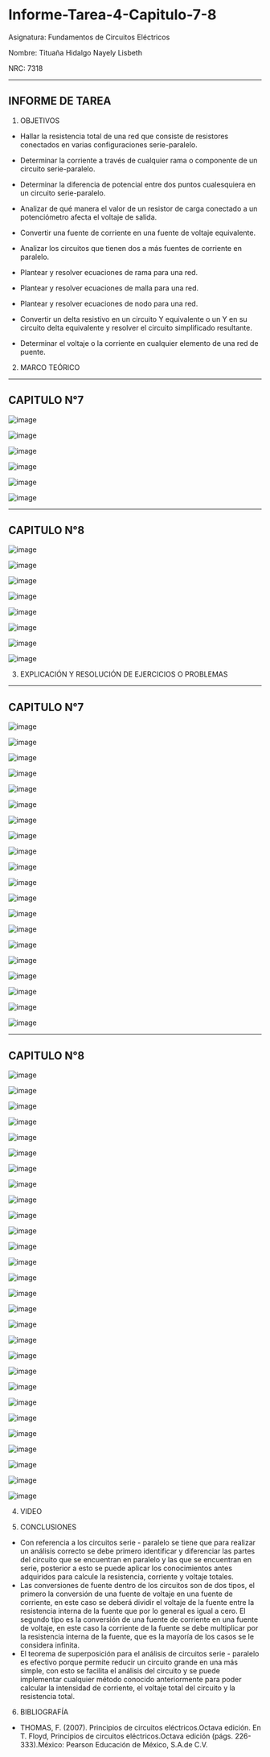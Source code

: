 # Informe-Tarea-4-Capitulo-7-8

Asignatura: Fundamentos de Circuitos Eléctricos 

Nombre: Tituaña Hidalgo Nayely Lisbeth

NRC: 7318

--------------------------------------------------------------------------
INFORME DE TAREA 
--------------------------------------------------------------------------

1. OBJETIVOS

* Hallar la resistencia total de una red que consiste de resistores conectados en varias configuraciones serie-paralelo.

* Determinar la corriente a través de cualquier rama o componente de un circuito serie-paralelo.

* Determinar la diferencia de potencial entre dos puntos cualesquiera en un circuito serie-paralelo.

* Analizar de qué manera el valor de un resistor de carga conectado a un potenciómetro afecta el voltaje de salida.

* Convertir una fuente de corriente en una fuente de voltaje equivalente.

* Analizar los circuitos que tienen dos a más fuentes de corriente en paralelo.

* Plantear y resolver ecuaciones de rama para una red.

* Plantear y resolver ecuaciones de malla para una red.

* Plantear y resolver ecuaciones de nodo para una red.

* Convertir un delta resistivo en un circuito Y equivalente o un Y en su circuito delta equivalente y resolver el circuito simplificado resultante.

* Determinar el voltaje o la corriente en cualquier elemento de una red de puente.

2. MARCO TEÓRICO

----------------------------------------------------------------------------------------------------------------
CAPITULO N°7
----------------------------------------------------------------------------------------------------------------

![image](https://user-images.githubusercontent.com/105722861/176578594-127aa469-33f0-4607-b4d8-b5b7c57d2c65.png)

![image](https://user-images.githubusercontent.com/105722861/176578659-358e3868-3877-4542-87c5-35de3f442ae1.png)

![image](https://user-images.githubusercontent.com/105722861/176578732-1a6d2ce6-74ea-42b5-a90b-0383786b816d.png)

![image](https://user-images.githubusercontent.com/105722861/176578809-61632df6-fb0f-4301-a8da-fe70830ae3e0.png)

![image](https://user-images.githubusercontent.com/105722861/176578906-11a68894-baff-423f-803e-65312242309e.png)

![image](https://user-images.githubusercontent.com/105722861/176578993-efc35572-a692-4512-8e2a-33d1e7e16037.png)

----------------------------------------------------------------------------------------------------------------
CAPITULO N°8
----------------------------------------------------------------------------------------------------------------

![image](https://user-images.githubusercontent.com/105722861/176585979-bb9365da-7c76-4014-b56c-dc42a73854b5.png)

![image](https://user-images.githubusercontent.com/105722861/176590827-1cf6c407-55d6-41b8-8170-e6befba788cf.png)

![image](https://user-images.githubusercontent.com/105722861/176597249-d8e3004a-001b-480e-842d-528be5b5d47b.png)

![image](https://user-images.githubusercontent.com/105722861/176602059-a791ae8b-e53f-4e50-a343-835669229afa.png)

![image](https://user-images.githubusercontent.com/105722861/176607660-f9f0850a-54e2-4bf0-9d7a-dc34174c85ec.png)

![image](https://user-images.githubusercontent.com/105722861/176611937-3f07dc95-486c-41f5-b2c2-131ff0751b2c.png)

![image](https://user-images.githubusercontent.com/105722861/176724994-a32cbedf-dfab-413b-a434-351ab5c1fc9c.png)

![image](https://user-images.githubusercontent.com/105722861/176734204-f0a0f604-bb23-43b6-ad10-4e5c40793cde.png)


3. EXPLICACIÓN Y RESOLUCIÓN DE EJERCICIOS O PROBLEMAS 

----------------------------------------------------------------------------------------------------------------
CAPITULO N°7
----------------------------------------------------------------------------------------------------------------
![image](https://user-images.githubusercontent.com/105722861/176849159-3f180267-80ca-492c-bf02-0a7f47046b42.png)

![image](https://user-images.githubusercontent.com/105722861/176849279-854259f2-3796-434a-b7de-8f64e8def2a1.png)

![image](https://user-images.githubusercontent.com/105722861/176849439-5e158b89-9ebb-497b-a94f-61314232e046.png)

![image](https://user-images.githubusercontent.com/105722861/176849686-0da9de4b-54eb-4bb8-bc11-2701d55a2a9a.png)

![image](https://user-images.githubusercontent.com/105722861/176849992-18060087-d776-4f32-92f5-e6470e086795.png)

![image](https://user-images.githubusercontent.com/105722861/176850333-0f8b012c-5da9-44b3-b70e-b5606457b812.png)

![image](https://user-images.githubusercontent.com/105722861/176850628-ac6e8367-f24e-4c3a-82aa-a03e266fd733.png)

![image](https://user-images.githubusercontent.com/105722861/176851079-5d23201d-15ad-48ec-a28d-854d393eab7b.png)

![image](https://user-images.githubusercontent.com/105722861/176851259-216dafe1-09c7-4d97-a202-d3250d11b7a9.png)

![image](https://user-images.githubusercontent.com/105722861/176851338-b713c57b-708a-4720-9f59-b40d56496f79.png)

![image](https://user-images.githubusercontent.com/105722861/176851484-806fdfe8-8390-4363-a207-68bedb885239.png)

![image](https://user-images.githubusercontent.com/105722861/176851681-b7613b8d-bdfe-4d51-b6d4-9095921606c6.png)

![image](https://user-images.githubusercontent.com/105722861/176851831-a23edd7a-cf7c-4b7e-b1b2-af6a2989d9ce.png)

![image](https://user-images.githubusercontent.com/105722861/176852070-d66f5247-1da1-4d4c-a613-e5d3330e6701.png)

![image](https://user-images.githubusercontent.com/105722861/176852286-0da65c1a-9364-4043-bbc8-1678b5d503d2.png)

![image](https://user-images.githubusercontent.com/105722861/176852469-de281ce9-0f7d-4666-bbe9-25fbc8c29b12.png)

![image](https://user-images.githubusercontent.com/105722861/176852628-ce65fab7-1aae-4c3e-b0a6-f36dc5aa2c98.png)

![image](https://user-images.githubusercontent.com/105722861/176852824-2ca3096d-5550-43f8-a646-ae023682f6c3.png)

![image](https://user-images.githubusercontent.com/105722861/176853058-35803a99-5c2a-4ddf-bc2a-aa95c53a237c.png)

![image](https://user-images.githubusercontent.com/105722861/176853327-f31c8ad7-0307-429b-ac9a-debd3efd388e.png)

----------------------------------------------------------------------------------------------------------------
CAPITULO N°8
----------------------------------------------------------------------------------------------------------------

![image](https://user-images.githubusercontent.com/105722861/176853561-b4a76295-9b16-40b0-b311-eecc296a51e7.png)

![image](https://user-images.githubusercontent.com/105722861/176853749-3dc88f67-2eea-469a-ad94-e347f44c3ed2.png)

![image](https://user-images.githubusercontent.com/105722861/176853991-b95d9486-d4eb-426e-86e9-2b0a27d037ea.png)

![image](https://user-images.githubusercontent.com/105722861/176854492-e3de7313-75cc-43da-bb54-cb4ec778706b.png)

![image](https://user-images.githubusercontent.com/105722861/176854667-0891f1d1-d38e-48de-bdb1-19dd51d09841.png)

![image](https://user-images.githubusercontent.com/105722861/176854828-2ef8b7ff-6bee-4cb7-8017-238b0989ebc9.png)

![image](https://user-images.githubusercontent.com/105722861/176854960-362b5594-54be-4097-b74b-5081d255a40f.png)

![image](https://user-images.githubusercontent.com/105722861/176855149-a2c39c6b-d43b-4d3d-9a3e-4c58b4090971.png)

![image](https://user-images.githubusercontent.com/105722861/176855311-12d7bf2c-25c4-4e70-992f-9ad9b2080975.png)

![image](https://user-images.githubusercontent.com/105722861/176855572-3ef0aa35-cb9c-49bc-b687-235c387e6fa8.png)

![image](https://user-images.githubusercontent.com/105722861/176855714-65e510ec-ae8e-4c2f-ad44-3cb52b6b9819.png)

![image](https://user-images.githubusercontent.com/105722861/176855914-73451f65-55a5-4f29-a4a9-58246314898a.png)

![image](https://user-images.githubusercontent.com/105722861/176856048-eba750eb-f760-4c64-a4c1-6a22d7503724.png)

![image](https://user-images.githubusercontent.com/105722861/176856219-e5f05c0c-b02b-41bc-abcd-8fc8e73211d3.png)

![image](https://user-images.githubusercontent.com/105722861/176856822-41c96c61-acf6-4151-93fc-0c25f51b1fea.png)

![image](https://user-images.githubusercontent.com/105722861/176857011-657e75de-3464-4544-9c17-7600c7df8d05.png)

![image](https://user-images.githubusercontent.com/105722861/176857252-b620a5c3-348d-4b24-b744-cbecad66d4ca.png)

![image](https://user-images.githubusercontent.com/105722861/176857428-ab87377b-5143-4487-89da-ffeca5c1aa8c.png)

![image](https://user-images.githubusercontent.com/105722861/176857594-49b23551-b9aa-4bca-b056-972984fa3782.png)

![image](https://user-images.githubusercontent.com/105722861/176857814-d4a3d5f7-18da-47be-9872-8cd55488a450.png)

![image](https://user-images.githubusercontent.com/105722861/176858582-ea3375f9-4e09-48d0-a427-1597d6246031.png)

![image](https://user-images.githubusercontent.com/105722861/176858695-ec3ebb0e-b551-433e-8209-4c0751bc5d91.png)

![image](https://user-images.githubusercontent.com/105722861/176858800-8267d69b-62be-4e3e-b7e1-6084739929fe.png)

![image](https://user-images.githubusercontent.com/105722861/176858893-cbc2c190-7c73-4d85-931f-e39655b459f3.png)

![image](https://user-images.githubusercontent.com/105722861/176859118-d121094d-f65c-4114-8f0c-35db8ddf7b94.png)

![image](https://user-images.githubusercontent.com/105722861/176859241-673cf08b-a01b-4688-b79b-2a97bd630773.png)

![image](https://user-images.githubusercontent.com/105722861/176859383-b5cbb74b-8c06-41dd-a29a-5038fa698596.png)

![image](https://user-images.githubusercontent.com/105722861/176859502-c231bf2f-242f-492c-a9d6-7ea811c53bcb.png)

4. VIDEO

5. CONCLUSIONES

* Con referencia a los circuitos serie - paralelo se tiene que para realizar un análisis correcto se debe primero identificar y diferenciar las partes del circuito que se encuentran en paralelo y las que se encuentran en serie, posterior a esto se puede aplicar los conocimientos antes adquiridos para calcule la resistencia, corriente y voltaje totales. 
* Las conversiones de fuente dentro de los circuitos son de dos tipos, el primero la conversión de una fuente de voltaje en una fuente de corriente, en este caso se deberá dividir el voltaje de la fuente entre la resistencia interna de la fuente que por lo general es igual a cero. El segundo tipo es la conversión de una fuente de corriente en una fuente de voltaje, en este caso la corriente de la fuente se debe multiplicar por la resistencia interna de la fuente, que es la mayoría de los casos se le considera infinita.
* El teorema de superposición para el análisis de circuitos serie - paralelo es efectivo porque permite reducir un circuito grande en una más simple, con esto se facilita el análisis del circuito y se puede implementar cualquier método conocido anteriormente para poder calcular la intensidad de corriente, el voltaje total del circuito y la resistencia total. 

6. BIBLIOGRAFÍA

* THOMAS, F. (2007). Principios de circuitos eléctricos.Octava edición. En T. Floyd, Principios de circuitos eléctricos.Octava edición (págs. 226-333).México: Pearson Educación de México, S.A.de C.V.
